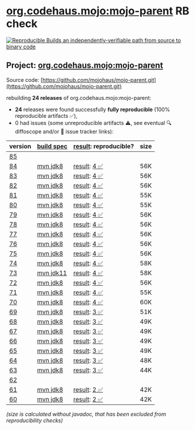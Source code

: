 [org.codehaus.mojo:mojo-parent](https://central.sonatype.com/artifact/org.codehaus.mojo/mojo-parent/versions) RB check
=======

[![Reproducible Builds](https://reproducible-builds.org/images/logos/rb.svg) an independently-verifiable path from source to binary code](https://reproducible-builds.org/)

## Project: [org.codehaus.mojo:mojo-parent](https://central.sonatype.com/artifact/org.codehaus.mojo/mojo-parent/versions)

Source code: [https://github.com/mojohaus/mojo-parent.git](https://github.com/mojohaus/mojo-parent.git)

rebuilding **24 releases** of org.codehaus.mojo:mojo-parent:
- **24** releases were found successfully **fully reproducible** (100% reproducible artifacts :white_check_mark:),
- 0 had issues (some unreproducible artifacts :warning:, see eventual :mag: diffoscope and/or :memo: issue tracker links):

| version | [build spec](/BUILDSPEC.md) | [result](https://reproducible-builds.org/docs/jvm/): reproducible? | size |
| -- | --------- | ------ | -- |
| [85](https://central.sonatype.com/artifact/org.codehaus.mojo/mojo-parent/85/pom) | | | |
| [84](https://central.sonatype.com/artifact/org.codehaus.mojo/mojo-parent/84/pom) | [mvn jdk8](mojo-parent-84.buildspec) | [result](mojo-parent-84.buildinfo): [4 :white_check_mark: ](mojo-parent-84.buildcompare) | 56K |
| [83](https://central.sonatype.com/artifact/org.codehaus.mojo/mojo-parent/83/pom) | [mvn jdk8](mojo-parent-83.buildspec) | [result](mojo-parent-83.buildinfo): [4 :white_check_mark: ](mojo-parent-83.buildcompare) | 56K |
| [82](https://central.sonatype.com/artifact/org.codehaus.mojo/mojo-parent/82/pom) | [mvn jdk8](mojo-parent-82.buildspec) | [result](mojo-parent-82.buildinfo): [4 :white_check_mark: ](mojo-parent-82.buildcompare) | 56K |
| [81](https://central.sonatype.com/artifact/org.codehaus.mojo/mojo-parent/81/pom) | [mvn jdk8](mojo-parent-81.buildspec) | [result](mojo-parent-81.buildinfo): [4 :white_check_mark: ](mojo-parent-81.buildcompare) | 55K |
| [80](https://central.sonatype.com/artifact/org.codehaus.mojo/mojo-parent/80/pom) | [mvn jdk8](mojo-parent-80.buildspec) | [result](mojo-parent-80.buildinfo): [4 :white_check_mark: ](mojo-parent-80.buildcompare) | 55K |
| [79](https://central.sonatype.com/artifact/org.codehaus.mojo/mojo-parent/79/pom) | [mvn jdk8](mojo-parent-79.buildspec) | [result](mojo-parent-79.buildinfo): [4 :white_check_mark: ](mojo-parent-79.buildcompare) | 56K |
| [78](https://central.sonatype.com/artifact/org.codehaus.mojo/mojo-parent/78/pom) | [mvn jdk8](mojo-parent-78.buildspec) | [result](mojo-parent-78.buildinfo): [4 :white_check_mark: ](mojo-parent-78.buildcompare) | 56K |
| [77](https://central.sonatype.com/artifact/org.codehaus.mojo/mojo-parent/77/pom) | [mvn jdk8](mojo-parent-77.buildspec) | [result](mojo-parent-77.buildinfo): [4 :white_check_mark: ](mojo-parent-77.buildcompare) | 56K |
| [76](https://central.sonatype.com/artifact/org.codehaus.mojo/mojo-parent/76/pom) | [mvn jdk8](mojo-parent-76.buildspec) | [result](mojo-parent-76.buildinfo): [4 :white_check_mark: ](mojo-parent-76.buildcompare) | 56K |
| [75](https://central.sonatype.com/artifact/org.codehaus.mojo/mojo-parent/75/pom) | [mvn jdk8](mojo-parent-75.buildspec) | [result](mojo-parent-75.buildinfo): [4 :white_check_mark: ](mojo-parent-75.buildcompare) | 56K |
| [74](https://central.sonatype.com/artifact/org.codehaus.mojo/mojo-parent/74/pom) | [mvn jdk8](mojo-parent-74.buildspec) | [result](mojo-parent-74.buildinfo): [4 :white_check_mark: ](mojo-parent-74.buildcompare) | 58K |
| [73](https://central.sonatype.com/artifact/org.codehaus.mojo/mojo-parent/73/pom) | [mvn jdk11](mojo-parent-73.buildspec) | [result](mojo-parent-73.buildinfo): [4 :white_check_mark: ](mojo-parent-73.buildcompare) | 58K |
| [72](https://central.sonatype.com/artifact/org.codehaus.mojo/mojo-parent/72/pom) | [mvn jdk8](mojo-parent-72.buildspec) | [result](mojo-parent-72.buildinfo): [4 :white_check_mark: ](mojo-parent-72.buildcompare) | 56K |
| [71](https://central.sonatype.com/artifact/org.codehaus.mojo/mojo-parent/71/pom) | [mvn jdk8](mojo-parent-71.buildspec) | [result](mojo-parent-71.buildinfo): [4 :white_check_mark: ](mojo-parent-71.buildcompare) | 55K |
| [70](https://central.sonatype.com/artifact/org.codehaus.mojo/mojo-parent/70/pom) | [mvn jdk8](mojo-parent-70.buildspec) | [result](mojo-parent-70.buildinfo): [4 :white_check_mark: ](mojo-parent-70.buildcompare) | 60K |
| [69](https://central.sonatype.com/artifact/org.codehaus.mojo/mojo-parent/69/pom) | [mvn jdk8](mojo-parent-69.buildspec) | [result](mojo-parent-69.buildinfo): [3 :white_check_mark: ](mojo-parent-69.buildcompare) | 51K |
| [68](https://central.sonatype.com/artifact/org.codehaus.mojo/mojo-parent/68/pom) | [mvn jdk8](mojo-parent-68.buildspec) | [result](mojo-parent-68.buildinfo): [3 :white_check_mark: ](mojo-parent-68.buildcompare) | 49K |
| [67](https://central.sonatype.com/artifact/org.codehaus.mojo/mojo-parent/67/pom) | [mvn jdk8](mojo-parent-67.buildspec) | [result](mojo-parent-67.buildinfo): [3 :white_check_mark: ](mojo-parent-67.buildcompare) | 49K |
| [66](https://central.sonatype.com/artifact/org.codehaus.mojo/mojo-parent/66/pom) | [mvn jdk8](mojo-parent-66.buildspec) | [result](mojo-parent-66.buildinfo): [3 :white_check_mark: ](mojo-parent-66.buildcompare) | 49K |
| [65](https://central.sonatype.com/artifact/org.codehaus.mojo/mojo-parent/65/pom) | [mvn jdk8](mojo-parent-65.buildspec) | [result](mojo-parent-65.buildinfo): [3 :white_check_mark: ](mojo-parent-65.buildcompare) | 49K |
| [64](https://central.sonatype.com/artifact/org.codehaus.mojo/mojo-parent/64/pom) | [mvn jdk8](mojo-parent-64.buildspec) | [result](mojo-parent-64.buildinfo): [3 :white_check_mark: ](mojo-parent-64.buildcompare) | 48K |
| [63](https://central.sonatype.com/artifact/org.codehaus.mojo/mojo-parent/63/pom) | [mvn jdk8](mojo-parent-63.buildspec) | [result](mojo-parent-63.buildinfo): [3 :white_check_mark: ](mojo-parent-63.buildcompare) | 44K |
| [62](https://central.sonatype.com/artifact/org.codehaus.mojo/mojo-parent/62/pom) | | | |
| [61](https://central.sonatype.com/artifact/org.codehaus.mojo/mojo-parent/61/pom) | [mvn jdk8](mojo-parent-61.buildspec) | [result](mojo-parent-61.buildinfo): [2 :white_check_mark: ](mojo-parent-61.buildcompare) | 42K |
| [60](https://central.sonatype.com/artifact/org.codehaus.mojo/mojo-parent/60/pom) | [mvn jdk8](mojo-parent-60.buildspec) | [result](mojo-parent-60.buildinfo): [2 :white_check_mark: ](mojo-parent-60.buildcompare) | 42K |

<i>(size is calculated without javadoc, that has been excluded from reproducibility checks)</i>
